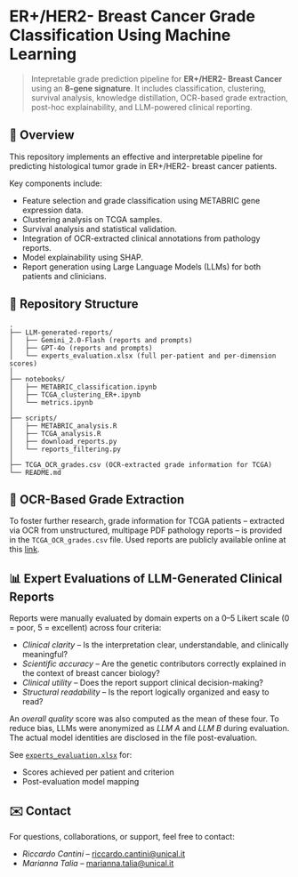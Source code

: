 # ER+/HER2- Breast Cancer Grade Classification Using Machine Learning
> Intepretable grade prediction pipeline for **ER+/HER2- Breast Cancer** using an **8-gene signature**. It includes classification, clustering, survival analysis, knowledge distillation, OCR-based grade extraction, post-hoc explainability, and LLM-powered clinical reporting.

## 🧬 Overview

This repository implements an effective and interpretable pipeline for predicting histological tumor grade in ER+/HER2- breast cancer patients.  

Key components include:
- Feature selection and grade classification using METABRIC gene expression data.
- Clustering analysis on TCGA samples.
- Survival analysis and statistical validation.
- Integration of OCR-extracted clinical annotations from pathology reports.
- Model explainability using SHAP.
- Report generation using Large Language Models (LLMs) for both patients and clinicians.


## 📂 Repository Structure

```plaintext
.
├── LLM-generated-reports/
│   ├── Gemini_2.0-Flash (reports and prompts)
│   ├── GPT-4o (reports and prompts)
│   └── experts_evaluation.xlsx (full per-patient and per-dimension scores)
│
├── notebooks/
│   ├── METABRIC_classification.ipynb
│   ├── TCGA_clustering_ER+.ipynb
│   └── metrics.ipynb
│
├── scripts/
│   ├── METABRIC_analysis.R
│   ├── TCGA_analysis.R
│   ├── download_reports.py
│   └── reports_filtering.py
│
├── TCGA_OCR_grades.csv (OCR-extracted grade information for TCGA)
└── README.md
```

## 📝 OCR-Based Grade Extraction

To foster further research, grade information for TCGA patients – extracted via OCR from unstructured, multipage PDF pathology reports – is provided in the `TCGA_OCR_grades.csv` file. Used reports are publicly available online at this [link](https://github.com/inodb/datahub/tree/add-symlink-path-report/tcga/pathology_reports).

## 📊 Expert Evaluations of LLM-Generated Clinical Reports

Reports were manually evaluated by domain experts on a 0–5 Likert scale (0 = poor, 5 = excellent) across four criteria:
- *Clinical clarity* – Is the interpretation clear, understandable, and clinically meaningful?
- *Scientific accuracy* – Are the genetic contributors correctly explained in the context of breast cancer biology?
- *Clinical utility* – Does the report support clinical decision-making?
- *Structural readability* – Is the report logically organized and easy to read?

An *overall quality* score was also computed as the mean of these four. To reduce bias, LLMs were anonymized as *LLM A* and *LLM B* during evaluation. The actual model identities are disclosed in the file post-evaluation.

See [`experts_evaluation.xlsx`](./LLM-generated-reports/experts_evaluation.xlsx) for:
- Scores achieved per patient and criterion  
- Post-evaluation model mapping  


## ✉️ Contact

For questions, collaborations, or support, feel free to contact:
- *Riccardo Cantini* – [riccardo.cantini@unical.it](mailto:riccardo.cantini@unical.it)  
- *Marianna Talia* – [marianna.talia@unical.it](mailto:marianna.talia@unical.it)
